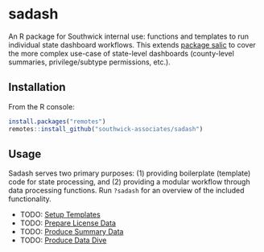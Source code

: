 
# sadash

An R package for Southwick internal use: functions and templates to run individual state dashboard workflows. This extends [package salic](https://southwick-associates.github.io/salic/) to cover the more complex use-case of state-level dashboards (county-level summaries, privilege/subtype permissions, etc.).

## Installation

From the R console:

``` r
install.packages("remotes")
remotes::install_github("southwick-associates/sadash")
```

## Usage

Sadash serves two primary purposes: (1) providing boilerplate (template) code for state processing, and (2) providing a modular workflow through data processing functions. Run `?sadash` for an overview of the included functionality.

- TODO: [Setup Templates](github_vignettes/setup-templates.md)
- TODO: [Prepare License Data](github_vignettes/prepare-license-data.md)
- TODO: [Produce Summary Data](github_vignettes/dashboard-summaries.md)
- TODO: [Produce Data Dive](github_vignettes/data-dive.md)
